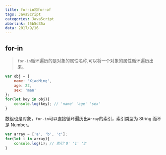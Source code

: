 ```yaml
---
title: for-in和for-of
tags: JavaScript
categories: JavaScript
abbrlink: f5b5d35a
data: 2017/9/16
---
```


## for-in
> `for-in`循环遍历的是对象的属性名称,可以将一个对象的属性循环遍历出来。
```javascript
var obj = {
    name: 'XiaoMing',
    age: 22,
    sex: 'man'
};
for(let key in obj){
    console.log(key); // 'name' 'age' 'sex'
}
```
数组也是对象，`for-in`可以直接循环遍历出`Array`的索引，索引类型为 String 而不是 Number。
```javascript
var array = ['a', 'b', 'c'];
for(let i in array){
    console.log(i); // 索引'0' '1' '2'
}
```